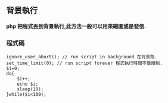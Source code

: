 ## 背景執行
**php 把程式丟到背景執行,此方法一般可以用來縮圖或是發信.**

### 程式碼
```
ignore_user_abort(); // run script in background 在背景跑.
set_time_limit(0); // run script forever 程式執行時間不做限制.
$i=0;
do{
    $i++;
    echo $i;
    sleep(10);
}while($i<100); 
```